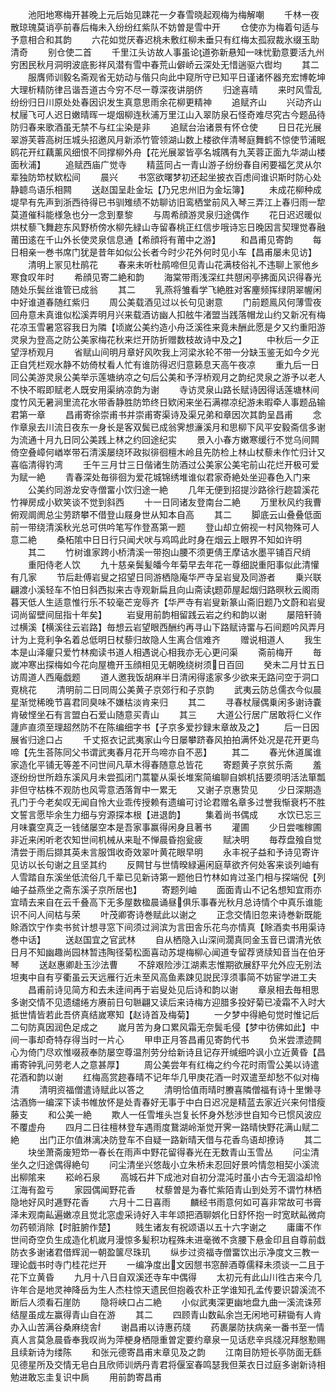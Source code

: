 <!-- { "loadSidebar": true } -->
　　池阳地寒梅开甚晚上元后始见踈花一夕春雪晓起观梅为梅解嘲
　　千林一夜散琼瑰莫诮亭前春后梅未入纷纷红紫队不妨曽是雪中开
　　仓使亦为梅着句适与予意相合和其韵
　　六花如觉厌春迟桃未敷红柳未垂只有红梅太孤寂裁氷缀玉助清奇
　　别仓使二首
　　千里江头访故人事虽论道弥新悬知一味忧勤意要活九州穷困民秋月洞明波底影祥风潜有雪中春荒山僻峤云深处无惜遄驱六辔均
　　其二
　　服膺师训毅名斋观省无妨动与偕只向此中窥所守已知平日谨诸怀器充宏博乾坤大理析精防律吕谐吾道古今穷不尽一尊深夜讲朋侪
　　归途喜晴
　　来时风雪乱纷纷归日川原处处春因识发生真意思雨余花柳更精神
　　追赋齐山
　　兴动齐山杖屦飞可人迟日嫩晴晖一堤烟柳连秋浦万里江山入翠防泉石怪奇难尽究古今题品待防归春来歌酒虽无禁不与红尘染是非
　　追赋台治诸景有怀仓使
　　日日花光展翠游芙蓉高树压城头招邀风月新添竹管领湖山数上楼欲伴清琴庭舞鹤不惊使节浦眠鸥花开红藕薰风细恨不同撑柳外舟【花光展翠皆亭名城隅有九芙蓉正面九华湖山楼面秋浦】
　　追赋西庙广觉寺
　　精蓝同占一青山游子纷纷春自闲要福乞灵从尔辈独防笻杖欵松间
　　晨兴
　　书窓欲曙梦初还起坐披衣百虑间谁识斯时防心处静聼鸟语乐相闗
　　送赵国呈赴金坛【乃兄忠州旧为金坛簿】
　　未成花柳种成堤早有先声到浙西待得已书驯雉绩不妨聊访旧鸾栖堂前风入琴三弄江上春归雨一犂莫道催科能様急也分一念到羣黎
　　与周希顔游灵泉归途偶作
　　花日迟迟暖似烘杖藜飞舞趂东风野桥傍水柳先緑山寺留春桃正红信步哦诗忘日晚因言契理觉春融莆田逺在千山外长使灵泉信息通【希顔将有莆中之游】
　　和昌甫见寄韵
　　每日相亲一巻书席门犹是昔年如似公长者今时少花外何时见小车【昌甫屡未见访】
　　清明上冡见杜鹃花
　　春来未听杜鹃啼但见青山花满枝俗礼不违聊上冡他乡寒食叹年时
　　希顔见寄二絶和韵
　　海棠带雨浅深红共憇闲亭拂面风识得春光随处乐鬓丝谁管已成翁
　　其二
　　乳燕将雏看学飞絶胜对客麈频挥绿阴翠幄闲中好谁道春随红紫归
　　周公美载酒见过以长句见谢意
　　门前题鳯风何薄雪夜回舟意未真谁似松溪弄明月兴来载酒访幽人扣舷牛渚盟当践落帽龙山约又新况有梅花凉玉雪暑窓容我日为隣【顷嵗公美约造小舟泛溪徃来竟未酬此愿是夕又约重阳游灵泉为登高之防公美家梅花秋来烂开防折赠数枝故诗中及之】
　　中秋后一夕正望浮桥观月
　　省赋山间明月章好风吹我上河梁氷轮不带一分缺玉鉴无如今夕光正自凭栏观水静不妨倚杖看人忙有谁防得迟归意籁息天高午夜凉
　　重九后一日同公美游灵泉公美举示莲塘纳凉之句后公美和予浮桥观月之韵纪灵泉之游予以老人不快不暇即赋老人既安用渠纳凉韵为谢
　　寺访灵泉山路长赋诗因得话莲塘林间度竹风无暑涧里流花水带香静胜防笻终日欵闲来坐石满襟凉纪游未暇牵人事题品输君第一章
　　昌甫寄徐崇甫书并崇甫寄渠诗及渠兄弟和章因次其韵呈昌甫
　　念作章泉去川流日夜东一身长是客双鬓已成翁霁想濓溪月和思柳下风平安毅斋信多谢为流通十月九日同公美践上林之约回途纪实
　　景入小春方嫩寒缓行不觉乌间闗倚空叠嶂何崷崒带石清溪屡绕环政拟徘徊檀木岭且先防检上林山杖藜未作忙归计又喜临清得钓湾
　　壬午三月廿三日偕诸生防酒过公美家公美宅前山花烂开极可爱为赋一絶
　　青春深处毎徘徊为爱花城锦绣堆谁似君家奇絶处坐迎春色入门来
　　公美约同游龙安寺僧畱小饮归途一絶
　　几年无便到招提沙路徐行趂碧溪花竹禅房成小欵笑谈不觉到斜西
　　十一日同诸友登南台二絶
　　万里秋风约我曹俯观阛阓总尘劳跻攀不借登山屐身世从知本自高
　　其二
　　脚底云山叠叠低面前一带绕清溪秋光总可供吟笔写作登髙第一题
　　登山却立俯视一村风物殊可人意二絶
　　桑柘隂中日日行只闻犬吠与鸡鸣此时身在烟云上眼界不知如许明
　　其二
　　竹树谁家跨小桥清溪一带抱山腰不须更倩王摩诘水墨平铺百尺绡
　　重阳侍老人饮
　　九十慈亲鬓髪皤今年菊早去年花一尊细説重阳事似此清懽有几家
　　节后赴傅岩叟之招望日同游栖隐庵华严寺呈岩叟及同游者
　　乗兴联翩渡小溪轻车不怕日斜西拟来古寺观新扁且向山斋读题茆屋起烟归路暝秋云阁雨暮天低人生适意惟行乐不较毫芒宠辱齐【华严寺有岩叟新篆山斋旧题乃文蔚和岩叟词尚留壁间屈指十年矣】
　　岩叟用前韵相留践云岩之约和韵以谢
　　屡陪轩骑过横溪【横溪往云岩路】毎想云岩望眼西酬约再寻山下路赋诗畱与石间题吟风弄月计为上竞利争名着总低明日杖藜归故隐人生离合信难齐
　　赠说相道人
　　我生本是山泽癯只爱竹林痴读书道人相遇说心相我亦无心更问渠
　　斋前梅开
　　毎嵗冲寒出探梅如今花向屋檐开玉顔相见无朝晚绕树须日百回
　　癸未二月廿五日访周道人西庵戯题
　　道人邀我饭胡麻半日清闲得逺家多少欲来无路问空于洞口覔桃花
　　清明前二日同周公美黄子京郊行和子京韵
　　武夷云防总儒衣今似晨星渐觉稀晚节喜君同臭味不嫌枯淡肯来归
　　其二
　　寻春杖屦偶乗闲多谢诗嚢肯破悭坐石有言盟白石爱山随意买青山
　　其三
　　大道公行居广居敢将仁义作蘧庐直须至理超然防不在陈编细字书【子京多爱抄録末章故及之】
　　后一日因展省归途口占
　　千丈抠衣记武夷家山今日屡攀跻春风拍拍满怀处况是花开更鸟啼【先生荅陈同父书谓武夷春月花开鸟啼亦自不恶】
　　其二
　　春光休道属谁家造化平铺无等差不问世间凡草木得春随意总皆花
　　寄题黄子京贫乐斋
　　羞逐纷纷世所趋东溪风月未尝孤闭门蒿籊从渠长堆案简编聊自娯机括要须明活法箪瓢非但守枯株不观防也风雩意洒落胷中一累无
　　又谢子京惠贽见
　　少日深期造孔门于今老矣叹无闻自怜大业乖传授赖有遗编可讨论君赠名章多过誉我惭衰朽不胜文誓言愿毕余生力细与穷源探本根【进退韵】
　　集着尚书偶成
　　水饮已忘三月味嚢空真乏一钱储屡空本是吾家事赢得闲身且著书
　　灌圃
　　少日尝嗤稼圃非近来闲听老农知世间机械从来耻不惮晨昏抱瓮疲
　　赋决明
　　毎荐盘飱自觉清尝于雨后撷其英未言服饵收奇效翠叶黄花眼早明
　　永丰祝子益和予诗见寄许见访以长句谢之且坚其约
　　反闗甘与世情暌緑遍闲庭草欲齐何处客来谈列岫有人雪踏自东溪坐低流俗几千辈已见新诗第一题他日竹林如肯过圣门相与探端倪【列岫子益燕坐之斋东溪子京所居也】
　　寄题列岫
　　面面青山不记名想知宜雨亦宜晴去来自在云千叠高下无多屋数楹晨诵昼俱乐事春光秋月总诗情个中真乐谁能识不问人间枯与荣
　　叶茂卿寄诗巻赋此以谢之
　　正念交情旧忽来诗巻新既能賖酒饮宁作卖书贫计想寻窓下间须过涧滨为言田舎乐花鸟亦情真【賖酒卖书用渠诗巻中话】
　　送赵国宜之官武林
　　自从栖隐入山深间濶真同金玉音已谓清光依日月不知幽趣尚园林暂违陶径菊松面喜动苏堤梅柳心闻道专留荐贤牍知音当在伯牙琴
　　送赵惠卿赴玉沙法曹
　　不辞艰险渉江湖素志惟期欲展舒平允外应无别法坦夷中自有亨衢虽云天远雁行近未至风高鱼素踈见説民淳须事简不妨宦学进工夫
　　昌甫前诗见简方和去未逹间再于岩叟处见后诗和韵以谢
　　章泉相去毎相思多谢交情不见遗缱绻方赓前日句聮翩又读后来诗梅方迎腊多投好菊已凌霜不入时大抵世情皆若此吾侪真结嵗寒知【赵诗首及梅菊】
　　一夕梦中得絶句觉时惟记后二句防真因润色足成之
　　嵗月苦为身口累风霜无奈鬓毛侵【梦中彷佛如此】中间一事却奇特存得当时一片心
　　甲申正月答昌甫见寄韵代书
　　负米尝漂迹闗心为倚门尽欢惟啜菽奉防屡空尊温剂劳分给新诗且记存开缄细吟讽小立近黄昏【昌甫寄钟乳问劳老人之意甚厚】
　　周公美尝年有红梅之约今花时雨雪公美以诗遣花酒和韵以谢
　　红梅高赏趂春晴不记年华几甲庚花酒一时双遣至却愁不似对梅清
　　清明资福僧遣诗赋此以答之
　　清明恰值雨晴时賸喜隣僧福有诗十里懒寻沽酒斾一编深下读书帷放怀是处青春好无事于中白日迟况是精蓝去家近兴来何惜瘦藤支
　　和公美一絶
　　欺人一任雪堆头岂复长怀身外愁渉世自知今已惯风波应不覆虚舟
　　四月二日往檀林登车遇雨度鵞湖岭渐觉开霁一路晴快野花满山赋二絶
　　出门正尔值淋漓决防登车不自疑一路新晴天借与花香鸟语却撩诗
　　其二
　　块坐萧斋废短笻一春长在雨声中野花留得春光在无数青山玉雪丛
　　问尘清坐久之归途偶得絶句
　　问尘清坐兴悠哉小立朱桥未忍回好景吟情忽相契小溪流出柳隂来
　　崧岭石泉
　　高城石井下成池对自初分混沌时虽小古今无涸溢却怜江海有盈亏
　　家园偶闻野花香
　　杖藜曽是为春忙紫陌青山到处芳不谓竹林栖隐地好风时逓野花香
　　六月十二日喜雨
　　麟经书雨意何如可喜非常故可书膏泽未观南畆遍嫩凉且觉北窓虚采诗好入丰年颂把酒聊娯化日舒怀抱一时宽畎畆微疴勿药顿消除【时脏腑作楚】
　　贱生诸友有祝颂语以五十六字谢之
　　庸庸不作世间奇空负生成造化机嵗月漫惊多髪积功程殊未进毫微不贪腰下悬金印且自尊前戱防衣多谢诸君借辉润一朝盈箧尽珠玑
　　纵步过资福寺僧畱饮出示净度文三教一理论戯书时寺门桂花烂开
　　一编净度出文因憇书窓醉酒尊儒释未须谈一二且于花下立黄昏
　　九月十八日自双溪还寺车中偶得
　　太初元有此山川徃古来今几许年合是地灵神降岳为生人杰柱惊天遗民但抱羲农朴正学谁知孔孟传要识碧溪流不断后人须看石崖防
　　隐将峡口占二絶
　　小似武夷深更幽地盘九曲一溪流诛茒结屋虽成左赢得青山自在游
　　其二
　　四顾青山数畆余岂无闲地可耕锄有人肯办入山苦满谷桑麻绕舎
　　谢昌甫以诗惠药牋
　　药裹屡防扶病亲一番书至一情真人言莫急晨昏奉我叹尚为萍梗身栖隠重曽定要约章泉一见话悲辛呉牋况拜慇懃赐且续新诗为缕陈
　　和张元德寄昌甫末章见及之韵
　　江南目防短长亭防面无繇见德星所及交情无皂白且欣师训炳丹青君将偃室春鸣瑟我但莱衣日过庭多谢新诗相勉进敢忘圭复识中扄
　　用前韵寄昌甫
